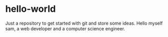 # hello-world
Just a repository to get started with git and store some ideas.
Hello myself sam, a web developer and a computer science engineer.
